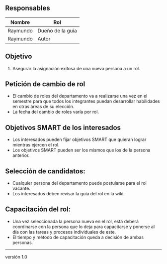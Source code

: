 ## Responsables

Nombre     | Rol
-----------|------------------
Raymundo   | Dueño de la guía
Raymundo   | Autor


## Objetivo
1. Asegurar la asignación exitosa de una nueva persona a un rol.

## Petición de cambio de rol
* El cambio de roles del departamento va a realizarse una vez en el semestre para que todos los integrantes puedan desarrollar habilidades en otras áreas de su elección.
* La fecha del cambio de roles varía por rol.

## Objetivos SMART de los interesados
* Los interesados pueden fijar objetivos SMART que quieran lograr mientras ejercen el rol.
* Los objetivos SMART pueden ser los mismos que los de la persona anterior.

## Selección de candidatos:
* Cualquier persona del departamento puede postularse para el rol vacante. 
* Los interesados deben revisar la guía del rol en la wiki.

## Capacitación del rol:
* Una vez seleccionada la persona nueva en el rol, esta deberá coordinarse con la persona que lo deja para capacitarse y ponerse al día con las tareas y procesos individuales de este.
* El tiempo y método de capacitación queda a decisión de ambas personas.

***
versión 1.0